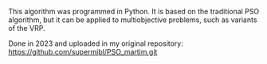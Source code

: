 This algorithm was programmed in Python. It is based on the traditional PSO algorithm, but it can be applied to multiobjective problems, such as variants of the VRP.

Done in 2023 and uploaded in my original repository: https://github.com/supermjbl/PSO_martim.git
